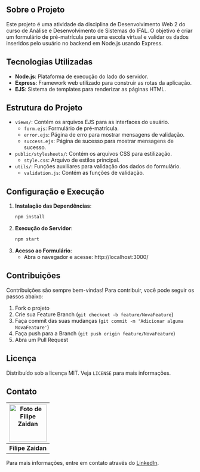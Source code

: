 ## Sobre o Projeto

Este projeto é uma atividade da disciplina de Desenvolvimento Web 2 do curso de Análise e Desenvolvimento de Sistemas do IFAL. O objetivo é criar um formulário de pré-matrícula para uma escola virtual e validar os dados inseridos pelo usuário no backend em Node.js usando Express.

## Tecnologias Utilizadas

- **Node.js**: Plataforma de execução do lado do servidor.
- **Express**: Framework web utilizado para construir as rotas da aplicação.
- **EJS**: Sistema de templates para renderizar as páginas HTML.

## Estrutura do Projeto

- `views/`: Contém os arquivos EJS para as interfaces do usuário.
  - `form.ejs`: Formulário de pré-matrícula.
  - `error.ejs`: Página de erro para mostrar mensagens de validação.
  - `success.ejs`: Página de sucesso para mostrar mensagens de sucesso.
- `public/stylesheets/`: Contém os arquivos CSS para estilização.
  - `style.css`: Arquivo de estilos principal.
- `utils/`: Funções auxiliares para validação dos dados do formulário.
  - `validation.js`: Contém as funções de validação.

## Configuração e Execução

1. **Instalação das Dependências**:
   ```bash
   npm install
   ```
2. **Execução do Servidor**:
   ```bash
   npm start
   ```
3. **Acesso ao Formulário**:
   - Abra o navegador e acesse:
     http://localhost:3000/

## Contribuições

Contribuições são sempre bem-vindas! Para contribuir, você pode seguir os passos abaixo:

1. Fork o projeto
2. Crie sua Feature Branch (`git checkout -b feature/NovaFeature`)
3. Faça commit das suas mudanças (`git commit -m 'Adicionar alguma NovaFeature'`)
4. Faça push para a Branch (`git push origin feature/NovaFeature`)
5. Abra um Pull Request

## Licença

Distribuído sob a licença MIT. Veja `LICENSE` para mais informações.

## Contato

| <img src="https://avatars.githubusercontent.com/u/41112779?v=4" width="100px;" alt="Foto de Filipe Zaidan" /> |
| :-----------------------------------------------------------------------------------------------------------: |
|                                               **Filipe Zaidan**                                               |

Para mais informações, entre em contato através do [LinkedIn](https://www.linkedin.com/in/filipezaidan/).
